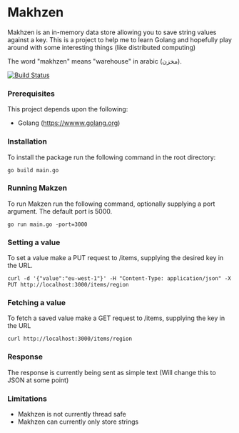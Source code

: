 # Makhzen
Makhzen is an in-memory data store allowing you to save string values against a key. This is a project to help me to learn Golang and hopefully play around with some interesting things (like distributed computing)

The word "makhzen" means "warehouse" in arabic (مخزن‎).

[![Build Status](https://travis-ci.com/wolakec/makhzen.svg?branch=master)](https://travis-ci.com/wolakec/makhzen)

### Prerequisites
This project depends upon the following:
  - Golang (https://wwww.golang.org)

### Installation
To install the package run the following command in the root directory:
```
go build main.go
```

### Running Makzen
To run Makzen run the following command, optionally supplying a port argument. The default port is 5000.
```
go run main.go -port=3000
```

### Setting a value
To set a value make a PUT request to /items, supplying the desired key in the URL.

```
curl -d '{"value":"eu-west-1"}' -H "Content-Type: application/json" -X PUT http://localhost:3000/items/region
```

### Fetching a value
To fetch a saved value make a GET request to /items, supplying the key in the URL

```
curl http://localhost:3000/items/region
```

### Response
The response is currently being sent as simple text (Will change this to JSON at some point)

### Limitations
- Makhzen is not currently thread safe
- Makhzen can currently only store strings
